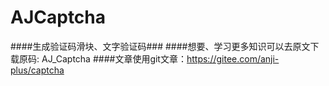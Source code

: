 # AJCaptcha
####生成验证码滑块、文字验证码###
####想要、学习更多知识可以去原文下载原码: AJ_Captcha 
####文章使用git文章：https://gitee.com/anji-plus/captcha
